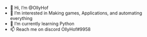 - 👋 Hi, I’m @OllyHof
- 👀 I’m interested in Making games, Applications, and automating everything
- 🌱 I’m currently learning Python
- 📫 Reach me on discord OllyHof#9958 

<!---
OllyHof/OllyHof is a ✨ special ✨ repository because its `README.md` (this file) appears on your GitHub profile.
You can click the Preview link to take a look at your changes.
--->

